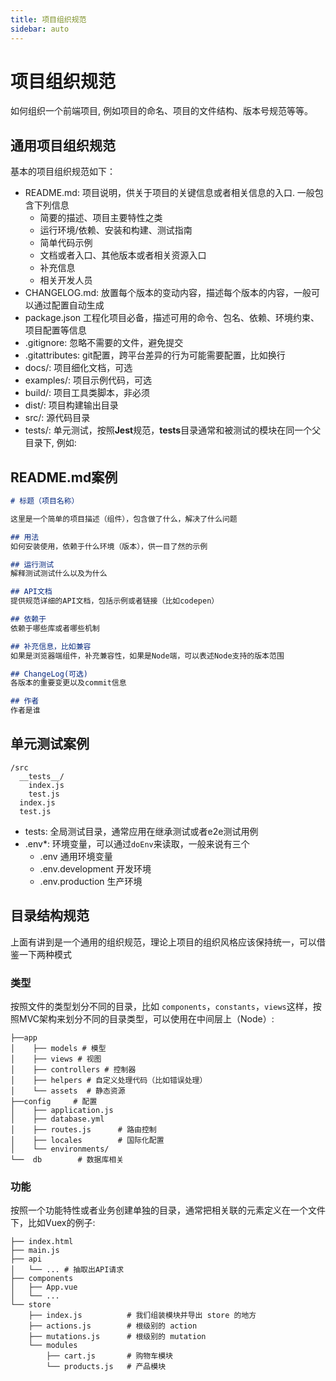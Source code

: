 ```yaml
---
title: 项目组织规范
sidebar: auto
---
```


# 项目组织规范

如何组织一个前端项目, 例如项目的命名、项目的文件结构、版本号规范等等。

## 通用项目组织规范

基本的项目组织规范如下：
* README.md: 项目说明，供关于项目的关键信息或者相关信息的入口. 一般包含下列信息
  * 简要的描述、项目主要特性之类
  * 运行环境/依赖、安装和构建、测试指南
  * 简单代码示例
  * 文档或者入口、其他版本或者相关资源入口
  * 补充信息
  * 相关开发人员
* CHANGELOG.md: 放置每个版本的变动内容，描述每个版本的内容，一般可以通过配置自动生成
* package.json 工程化项目必备，描述可用的命令、包名、依赖、环境约束、项目配置等信息
* .gitignore: 忽略不需要的文件，避免提交
* .gitattributes: git配置，跨平台差异的行为可能需要配置，比如换行
* docs/: 项目细化文档，可选
* examples/: 项目示例代码，可选
* build/: 项目工具类脚本，非必须
* dist/: 项目构建输出目录
* src/: 源代码目录
* tests/: 单元测试，按照<b>Jest</b>规范，<b>__tests__</b>目录通常和被测试的模块在同一个父目录下, 例如:

## README.md案例
```md
# 标题（项目名称）

这里是一个简单的项目描述（组件），包含做了什么，解决了什么问题

## 用法
如何安装使用，依赖于什么环境（版本），供一目了然的示例

## 运行测试
解释测试测试什么以及为什么

## API文档
提供规范详细的API文档，包括示例或者链接（比如codepen）

## 依赖于
依赖于哪些库或者哪些机制

## 补充信息，比如兼容
如果是浏览器端组件，补充兼容性，如果是Node端，可以表述Node支持的版本范围

## ChangeLog(可选)
各版本的重要变更以及commit信息

## 作者
作者是谁
```

## 单元测试案例
```
/src
  __tests__/
    index.js
    test.js
  index.js
  test.js
```

* tests: 全局测试目录，通常应用在继承测试或者e2e测试用例
* .env*: 环境变量，可以通过`doEnv`来读取，一般来说有三个
  * .env  通用环境变量
  * .env.development  开发环境
  * .env.production   生产环境

## 目录结构规范
上面有讲到是一个通用的组织规范，理论上项目的组织风格应该保持统一，可以借鉴一下两种模式

### 类型

按照文件的类型划分不同的目录，比如 `components`，`constants`，`views`这样，按照MVC架构来划分不同的目录类型，可以使用在中间层上（Node）:

```
├──app
│    ├── models # 模型
│    ├── views # 视图
│    ├── controllers # 控制器
│    ├── helpers # 自定义处理代码（比如错误处理）
│    └── assets  # 静态资源
├──config     # 配置
│    ├── application.js
│    ├── database.yml
│    ├── routes.js      # 路由控制
│    ├── locales        # 国际化配置
│    └── environments/
└──  db        # 数据库相关
```

### 功能

按照一个功能特性或者业务创建单独的目录，通常把相关联的元素定义在一个文件下，比如Vuex的例子:

```
├── index.html
├── main.js
├── api
│   └── ... # 抽取出API请求
├── components
│   ├── App.vue
│   └── ...
└── store
    ├── index.js          # 我们组装模块并导出 store 的地方
    ├── actions.js        # 根级别的 action
    ├── mutations.js      # 根级别的 mutation
    └── modules
        ├── cart.js       # 购物车模块
        └── products.js   # 产品模块
```

